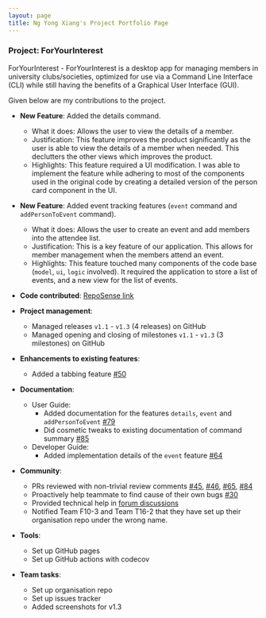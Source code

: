 ```yaml
---
layout: page
title: Ng Yong Xiang's Project Portfolio Page
---
```


### Project: ForYourInterest

ForYourInterest - ForYourInterest is a desktop app for managing members in university clubs/societies, optimized for use via a Command Line Interface (CLI) while still having the benefits of a Graphical User Interface (GUI).

Given below are my contributions to the project.

* **New Feature**: Added the details command.
  * What it does: Allows the user to view the details of a member.
  * Justification: This feature improves the product significantly as the user is able to view the details of a member when needed. This declutters the other views which improves the product.
  * Highlights: This feature required a UI modification. I was able to implement the feature while adhering to most of the components used in the original code by creating a detailed version of the person card component in the UI.

* **New Feature**: Added event tracking features (`event` command and `addPersonToEvent` command).
  * What it does: Allows the user to create an event and add members into the attendee list.
  * Justification: This is a key feature of our application. This allows for member management when the members attend an event.
  * Highlights: This feature touched many components of the code base (`model`, `ui`, `logic` involved). It required the application to store a list of events, and a new view for the list of events.

* **Code contributed**: [RepoSense link](https://nus-cs2103-ay2122s1.github.io/tp-dashboard/?search=&sort=groupTitle&sortWithin=title&timeframe=commit&mergegroup=&groupSelect=groupByRepos&breakdown=true&checkedFileTypes=docs~functional-code~test-code~other&since=2021-09-17&tabOpen=true&tabType=authorship&zFR=false&tabAuthor=yongxiangng&tabRepo=AY2122S1-CS2103-T16-4%2Ftp%5Bmaster%5D&authorshipIsMergeGroup=false&authorshipFileTypes=docs~functional-code~test-code~other&authorshipIsBinaryFileTypeChecked=false)

* **Project management**:
  * Managed releases `v1.1` - `v1.3` (4 releases) on GitHub
  * Managed opening and closing of milestones `v1.1` - `v1.3` (3 milestones) on GitHub

* **Enhancements to existing features**:
  * Added a tabbing feature [\#50](https://github.com/AY2122S1-CS2103-T16-4/tp/pull/50)

* **Documentation**:
  * User Guide:
    * Added documentation for the features `details`, `event` and `addPersonToEvent` [\#79](https://github.com/AY2122S1-CS2103-T16-4/tp/pull/79)
    * Did cosmetic tweaks to existing documentation of command summary [\#85](https://github.com/AY2122S1-CS2103-T16-4/tp/pull/85)
  * Developer Guide:
    * Added implementation details of the `event` feature [\#64](https://github.com/AY2122S1-CS2103-T16-4/tp/pull/64)

* **Community**:
  * PRs reviewed with non-trivial review comments [\#45](https://github.com/AY2122S1-CS2103-T16-4/tp/pull/45), [\#46](https://github.com/AY2122S1-CS2103-T16-4/tp/pull/46), [\#65](https://github.com/AY2122S1-CS2103-T16-4/tp/pull/65), [\#84](https://github.com/AY2122S1-CS2103-T16-4/tp/pull/84)
  * Proactively help teammate to find cause of their own bugs [\#30](https://github.com/AY2122S1-CS2103-T16-4/tp/pull/30)
  * Provided technical help in [forum discussions](https://github.com/nus-cs2103-AY2122S1/forum/issues/134#issuecomment-908405186)
  * Notified Team F10-3 and Team T16-2 that they have set up their organisation repo under the wrong name.

* **Tools**:
  * Set up GitHub pages
  * Set up GitHub actions with codecov

* **Team tasks**:
  * Set up organisation repo
  * Set up issues tracker
  * Added screenshots for v1.3
